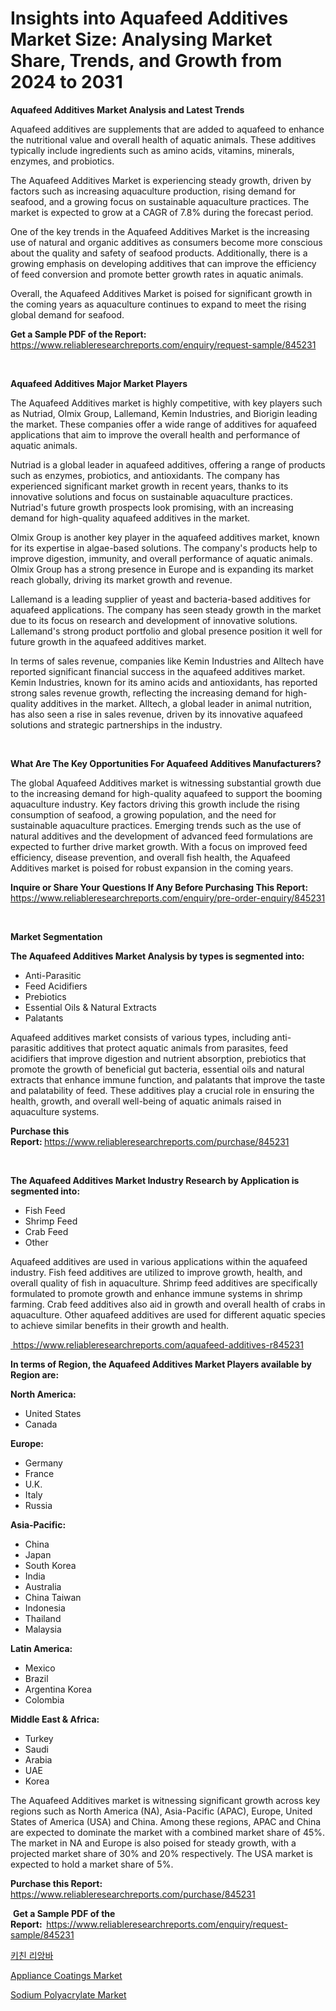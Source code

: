 <p><h1>Insights into Aquafeed Additives Market Size: Analysing Market Share, Trends, and Growth from 2024 to 2031</h1></p><p><strong>Aquafeed Additives Market Analysis and Latest Trends</strong></p>
<p><p>Aquafeed additives are supplements that are added to aquafeed to enhance the nutritional value and overall health of aquatic animals. These additives typically include ingredients such as amino acids, vitamins, minerals, enzymes, and probiotics.</p><p>The Aquafeed Additives Market is experiencing steady growth, driven by factors such as increasing aquaculture production, rising demand for seafood, and a growing focus on sustainable aquaculture practices. The market is expected to grow at a CAGR of 7.8% during the forecast period.</p><p>One of the key trends in the Aquafeed Additives Market is the increasing use of natural and organic additives as consumers become more conscious about the quality and safety of seafood products. Additionally, there is a growing emphasis on developing additives that can improve the efficiency of feed conversion and promote better growth rates in aquatic animals.</p><p>Overall, the Aquafeed Additives Market is poised for significant growth in the coming years as aquaculture continues to expand to meet the rising global demand for seafood.</p></p>
<p><strong>Get a Sample PDF of the Report:&nbsp;</strong> <a href="https://www.reliableresearchreports.com/enquiry/request-sample/845231">https://www.reliableresearchreports.com/enquiry/request-sample/845231</a></p>
<p>&nbsp;</p>
<p><strong>Aquafeed Additives Major Market Players</strong></p>
<p><p>The Aquafeed Additives market is highly competitive, with key players such as Nutriad, Olmix Group, Lallemand, Kemin Industries, and Biorigin leading the market. These companies offer a wide range of additives for aquafeed applications that aim to improve the overall health and performance of aquatic animals.</p><p>Nutriad is a global leader in aquafeed additives, offering a range of products such as enzymes, probiotics, and antioxidants. The company has experienced significant market growth in recent years, thanks to its innovative solutions and focus on sustainable aquaculture practices. Nutriad's future growth prospects look promising, with an increasing demand for high-quality aquafeed additives in the market.</p><p>Olmix Group is another key player in the aquafeed additives market, known for its expertise in algae-based solutions. The company's products help to improve digestion, immunity, and overall performance of aquatic animals. Olmix Group has a strong presence in Europe and is expanding its market reach globally, driving its market growth and revenue.</p><p>Lallemand is a leading supplier of yeast and bacteria-based additives for aquafeed applications. The company has seen steady growth in the market due to its focus on research and development of innovative solutions. Lallemand's strong product portfolio and global presence position it well for future growth in the aquafeed additives market.</p><p>In terms of sales revenue, companies like Kemin Industries and Alltech have reported significant financial success in the aquafeed additives market. Kemin Industries, known for its amino acids and antioxidants, has reported strong sales revenue growth, reflecting the increasing demand for high-quality additives in the market. Alltech, a global leader in animal nutrition, has also seen a rise in sales revenue, driven by its innovative aquafeed solutions and strategic partnerships in the industry.</p></p>
<p>&nbsp;</p>
<p><strong>What Are The Key Opportunities For Aquafeed Additives Manufacturers?</strong></p>
<p><p>The global Aquafeed Additives market is witnessing substantial growth due to the increasing demand for high-quality aquafeed to support the booming aquaculture industry. Key factors driving this growth include the rising consumption of seafood, a growing population, and the need for sustainable aquaculture practices. Emerging trends such as the use of natural additives and the development of advanced feed formulations are expected to further drive market growth. With a focus on improved feed efficiency, disease prevention, and overall fish health, the Aquafeed Additives market is poised for robust expansion in the coming years.</p></p>
<p><strong>Inquire or Share Your Questions If Any Before Purchasing This Report:</strong> <a href="https://www.reliableresearchreports.com/enquiry/pre-order-enquiry/845231">https://www.reliableresearchreports.com/enquiry/pre-order-enquiry/845231</a></p>
<p>&nbsp;</p>
<p><strong>Market Segmentation</strong></p>
<p><strong>The Aquafeed Additives Market Analysis by types is segmented into:</strong></p>
<p><ul><li>Anti-Parasitic</li><li>Feed Acidifiers</li><li>Prebiotics</li><li>Essential Oils & Natural Extracts</li><li>Palatants</li></ul></p>
<p><p>Aquafeed additives market consists of various types, including anti-parasitic additives that protect aquatic animals from parasites, feed acidifiers that improve digestion and nutrient absorption, prebiotics that promote the growth of beneficial gut bacteria, essential oils and natural extracts that enhance immune function, and palatants that improve the taste and palatability of feed. These additives play a crucial role in ensuring the health, growth, and overall well-being of aquatic animals raised in aquaculture systems.</p></p>
<p><strong>Purchase this Report:&nbsp;</strong><a href="https://www.reliableresearchreports.com/purchase/845231">https://www.reliableresearchreports.com/purchase/845231</a></p>
<p>&nbsp;</p>
<p><strong>The Aquafeed Additives Market Industry Research by Application is segmented into:</strong></p>
<p><ul><li>Fish Feed</li><li>Shrimp Feed</li><li>Crab Feed</li><li>Other</li></ul></p>
<p><p>Aquafeed additives are used in various applications within the aquafeed industry. Fish feed additives are utilized to improve growth, health, and overall quality of fish in aquaculture. Shrimp feed additives are specifically formulated to promote growth and enhance immune systems in shrimp farming. Crab feed additives also aid in growth and overall health of crabs in aquaculture. Other aquafeed additives are used for different aquatic species to achieve similar benefits in their growth and health.</p></p>
<p><a href="https://www.reliableresearchreports.com/aquafeed-additives-r845231">&nbsp;https://www.reliableresearchreports.com/aquafeed-additives-r845231</a></p>
<p><strong>In terms of Region, the Aquafeed Additives Market Players available by Region are:</strong></p>
<p>
    <p> <strong> North America: </strong>
        <ul>
            <li>United States</li>
            <li>Canada</li>
        </ul>
        </p> 
    <p> <strong> Europe: </strong>
        <ul>
            <li>Germany</li>
            <li>France</li>
            <li>U.K.</li>
            <li>Italy</li>
            <li>Russia</li>
        </ul>
        </p> 
    <p> <strong> Asia-Pacific: </strong>
        <ul>
            <li>China</li>
            <li>Japan</li>
            <li>South Korea</li>
            <li>India</li>
            <li>Australia</li>
            <li>China Taiwan</li>
            <li>Indonesia</li>
            <li>Thailand</li>
            <li>Malaysia</li>
        </ul>
        </p> 
    <p> <strong> Latin America: </strong>
        <ul>
            <li>Mexico</li>
            <li>Brazil</li>
            <li>Argentina Korea</li>
            <li>Colombia</li>
        </ul>
        </p> 
    <p> <strong> Middle East & Africa: </strong>
        <ul>
            <li>Turkey</li>
            <li>Saudi</li>
            <li>Arabia</li>
            <li>UAE</li>
            <li>Korea</li>
        </ul>
    </p>
    </p>
<p><p>The Aquafeed Additives market is witnessing significant growth across key regions such as North America (NA), Asia-Pacific (APAC), Europe, United States of America (USA) and China. Among these regions, APAC and China are expected to dominate the market with a combined market share of 45%. The market in NA and Europe is also poised for steady growth, with a projected market share of 30% and 20% respectively. The USA market is expected to hold a market share of 5%.</p></p>
<p><strong>Purchase this Report: </strong><a href="https://www.reliableresearchreports.com/purchase/845231">https://www.reliableresearchreports.com/purchase/845231</a></p>
<p>&nbsp;<strong>Get a Sample PDF of the Report:&nbsp;&nbsp;</strong><a href="https://www.reliableresearchreports.com/enquiry/request-sample/845231">https://www.reliableresearchreports.com/enquiry/request-sample/845231</a></p>
<p><strong></strong></p>
<p><p><a href="https://github.com/hzumrdvas204296/Market-Research-Report-List-2/blob/main/2671625119365.md">키친 리앙바</a></p><p><a href="https://github.com/kpvmspce33/Market-Research-Report-List-1/blob/main/appliance-coatings-market.md">Appliance Coatings Market</a></p><p><a href="https://github.com/goodweq44/Market-Research-Report-List-1/blob/main/sodium-polyacrylate-market.md">Sodium Polyacrylate Market</a></p></p>